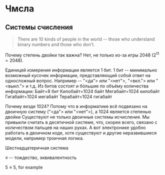 # Чмсла

## Системы счисления

> There are 10 kinds of people in the world -- those who understand binary numbers and those who don't.

Почему степень двойки так важна? Нет, не только из-за игры 2048 ($2^{11}=2048$).

Единицей измерения информации является 1 бит. 1 бит -- минимально возможный кусочек информации, представляющий собой ответ на односложный вопрос. Например -- "<да"> или "<нет">, "<вкл."> или "<выкл."> и т.д.
Из битов состоят и бóльшие по объёму количества информации:
Байт=8 бит
Килобайт=1024 байт
Мегабайт=1024 килобайт
Гигабайт=1024 мегабайт
Терабайт=1024 гигабайт

Почему везде 1024? Потому что в информатике всё подвязано на двоичную систему ("<да"> или "<нет">), а 1024 является степенью двойки
Существуют не только двоичные системы исчисления. Мы привыкли считать в десятичной системе, что, скорее всего, связано с количеством пальцев на наших руках. А вот электронике удобно работать в двоичном коде, хотя существуют и другие неразвившиеся модели, например троичная логика.

Шестнадцатеричная система

$\equiv$ -- тождество, эквивалентность

$5\equiv5$, for example
